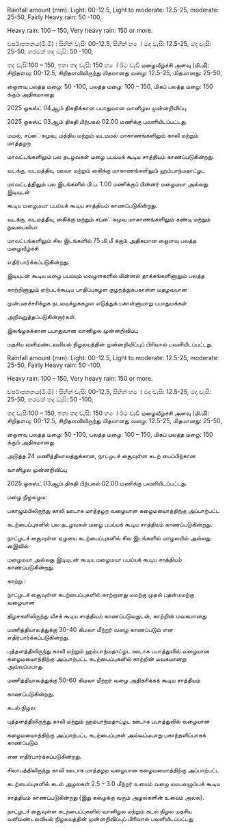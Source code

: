 Rainfall amount (mm): Light: 00-12.5, Light to moderate: 12.5-25, moderate: 25-50, Fairly Heavy rain: 50 -100,

Heavy rain: 100 – 150, Very heavy rain: 150 or more.

වර්ෂාපතනය(මි.මී) : සිහින් වැසි: 00-12.5, සිහින් හ ෝ මද වැසි: 12.5-25, මද වැසි: 25-50, තරමක් තද වැසි: 50 -100,

තද වැසි:100 – 150, ඉතා තද වැසි: 150 හ ෝ ඊට වැඩි மழைவீழ்ச்சி அளவு (மி.மீ): சிறிதளவு: 00-12.5, சிறிதளவிலிருந்து மிதமானது வழை: 12.5-25, மிதமானது: 25-50,

ஓைளவு பலத்த மழை: 50 -100, பலத்த மழை: 100 – 150, மிகப் பலத்த மழை: 150 க்கும் அதிகமானது

2025 ஓகஸ்ட் 04ஆம் திகதிக்கான பபாதுவான வானிழல முன்னறிவிப்பு

2025 ஓகஸ்ட் 03ஆம் திகதி பிற்பகல் 02.00 மணிக்கு பவளியிடப்பட்டது.

மமல், சப்ைகமுவ, மத்திய மற்றும் வடமமல் மாகாணங்களிலும் காலி மற்றும் மாத்தழற

மாவட்டங்களிலும் பல தடழவகள் மழை பபய்யக் கூடிய சாத்தியம் காணப்படுகின்றது.

வடக்கு, வடமத்திய, ஊவா மற்றும் கிைக்கு மாகாணங்களிலும் ஹம்பாந்மதாட்ழட

மாவட்டத்திலும் பல இடங்களில் பி.ப. 1.00 மணிக்குப் பின்னர் மழைமயா அல்லது இடியுடன்

கூடிய மழைமயா பபய்யக் கூடிய சாத்தியம் காணப்படுகின்றது.

வடக்கு, வடமத்திய, கிைக்கு மற்றும் சப்ைகமுவ மாகாணங்களிலும் கண்டி மற்றும் நுவபைலியா

மாவட்டங்களிலும் சில இடங்களில் 75 மி.மீ க்கும் அதிகமான ஓைளவு பலத்த மழைவீழ்ச்சி

எதிர்பார்க்கப்படுகின்றது.

இடியுடன் கூடிய மழை பபய்யும் மவழளகளில் மின்னல் தாக்கங்களினாலும் பலத்த

காற்றினாலும் ஏற்படக்கூடிய பாதிப்புகழள குழறத்துக்பகாள்ள மதழவயான

முன்பனச்சாிக்ழக நடவடிக்ழககழள எடுத்துக் பகாள்ளுமாறு பபாதுமக்கள்

அறிவுறுத்தப்படுகின்றார்கள்.

இலங்ழகக்கான பபாதுவான வானிழல முன்னறிவிப்பு

மதசிய வளிமண்டலவியல் நிழலயத்தின் முன்னறிவிப்புப் பிாிவால் பவளியிடப்பட்டது.

Rainfall amount (mm): Light: 00-12.5, Light to moderate: 12.5-25, moderate: 25-50, Fairly Heavy rain: 50 -100,

Heavy rain: 100 – 150, Very heavy rain: 150 or more.

වර්ෂාපතනය(මි.මී) : සිහින් වැසි: 00-12.5, සිහින් හ ෝ මද වැසි: 12.5-25, මද වැසි: 25-50, තරමක් තද වැසි: 50 -100,

තද වැසි:100 – 150, ඉතා තද වැසි: 150 හ ෝ ඊට වැඩි மழைவீழ்ச்சி அளவு (மி.மீ): சிறிதளவு: 00-12.5, சிறிதளவிலிருந்து மிதமானது வழை: 12.5-25, மிதமானது: 25-50,

ஓைளவு பலத்த மழை: 50 -100, பலத்த மழை: 100 – 150, மிகப் பலத்த மழை: 150 க்கும் அதிகமானது

அடுத்த 24 மணித்தியாலத்துக்கான, நாட்ழடச் சூைவுள்ள கடற் பைப்பிற்கான

வானிழல முன்னறிவிப்பு

2025 ஓகஸ்ட் 03ஆம் திகதி பிற்பகல் 02.00 மணிக்கு பவளியிடப்பட்டது.

மழை நிழலழம:

பகாழும்பிலிருந்து காலி ஊடாக மாத்தழற வழையான கழைமயாைத்திற்கு அப்பாற்பட்ட

கடற்பைப்புகளில் பல தடழவகள் மழை பபய்யக் கூடிய சாத்தியம் காணப்படுகின்றது.

நாட்ழடச் சூைவுள்ள ஏழனய கடற்பைப்புகளில் சில இடங்களில் மாழலயில் அல்லது இைவில்

மழைமயா அல்லது இடியுடன் கூடிய மழைமயா பபய்யக் கூடிய சாத்தியம் காணப்படுகின்றது.

காற்று :

நாட்ழடச் சூைவுள்ள கடற்பைப்புகளில் காற்றானது மமற்கு முதல் பதன்மமற்கு வழையான

திழசகளிலிருந்து வீசக் கூடிய சாத்தியம் காணப்படுவதுடன், காற்றின் மவகமானது

மணித்தியாலத்துக்கு 30-40 கிமலா மீற்றர் வழை காணப்படும் என எதிர்பார்க்கப்படுகின்றது.

புத்தளத்திலிருந்து காலி மற்றும் ஹம்பாந்மதாட்ழட ஊடாக பபாத்துவில் வழையான கழைமயாைத்திற்கு அப்பாற்பட்ட கடற்பைப்புகளில் காற்றின் மவகமானது அவ்வப்மபாது

மணித்தியாலத்துக்கு 50-60 கிமலா மீற்றர் வழை அதிகாிக்கக் கூடிய சாத்தியம்

காணப்படுகின்றது.

கடல் நிழல:

புத்தளத்திலிருந்து காலி மற்றும் ஹம்பாந்மதாட்ழட ஊடாக பபாத்துவில் வழையான

கழைமயாைத்திற்கு அப்பாற்பட்ட கடற்பைப்புகள் அவ்வப்மபாது பகாந்தளிப்பாகக் காணப்படும்

என எதிர்பார்க்கப்படுகின்றது.

சிலாபத்திலிருந்து காலி ஊடாக மாத்தழற வழையான கழைமயாைத்திற்கு அப்பாற்பட்ட

கடற்பைப்புகளில் கடல் அழலகள் 2.5 – 3.0 மீற்றர் உயைம் வழை மமபலழும்பக் கூடிய

சாத்தியம் காணப்படுகின்றது (இது கழைக்கு வரும் அழலகளின் உயைம் அல்ல).

நாட்ழடச் சூைவுள்ள கடற்பைப்புகளில் வானிழல மற்றும் கடல் நிழல மதசிய வளிமண்டலவியல் நிழலயத்தின் முன்னறிவிப்புப் பிாிவால் பவளியிடப்பட்டது